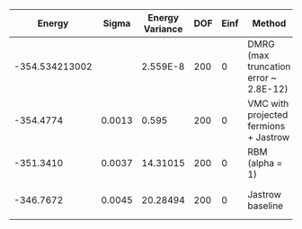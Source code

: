 | Energy         | Sigma  | Energy Variance | DOF | Einf | Method                                 | Reference |
|----------------|--------|-----------------|-----|------|----------------------------------------|-----------|
| -354.534213002 |        | 2.559E-8        | 200 | 0    | DMRG (max truncation error ~ 2.8E-12)  | TODO: ask Max |
| -354.4774      | 0.0013 | 0.595           | 200 | 0    | VMC with projected fermions + Jastrow  | TODO: ask Francesco |
| -351.3410      | 0.0037 | 14.31015        | 200 | 0    | RBM (alpha = 1)                        | TODO: own code (RBM) |
| -346.7672      | 0.0045 | 20.28494        | 200 | 0    | Jastrow baseline                       | TODO: own code (Jastrow) |
